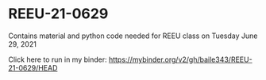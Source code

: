 # REEU-21-0629

Contains material and python code needed for REEU class on Tuesday June 29, 2021

Click here to run in my binder:
https://mybinder.org/v2/gh/baile343/REEU-21-0629/HEAD
